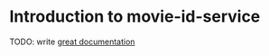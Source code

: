 # Introduction to movie-id-service

TODO: write [great documentation](http://jacobian.org/writing/what-to-write/)
